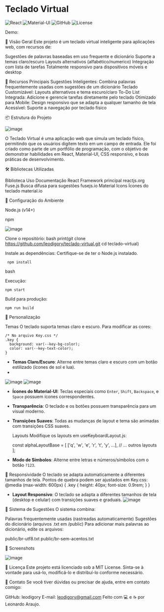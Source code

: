 # Teclado Virtual 

![React](https://img.shields.io/badge/React-18.2.0-61DAFB?style=for-the-badge&logo=react&logoColor=white)
![Material-UI](https://img.shields.io/badge/Material--UI-5.15.0-0081CB?style=for-the-badge&logo=mui&logoColor=white)
![GitHub](https://img.shields.io/badge/GitHub-Repository-181717?style=for-the-badge&logo=github&logoColor=white)
![License](https://img.shields.io/badge/License-MIT-green?style=for-the-badge)

  Demo:

📌 Visão Geral
Este projeto é um teclado virtual inteligente para aplicações web, com recursos de:

  Sugestões de palavras baseadas em uso frequente e dicionário
  Suporte a temas claro/escuro
  Layouts alternativos (alfabético/numerico)
  Integração com lista de tarefas
  Totalmente responsivo para dispositivos móveis e desktop

🚀 Recursos Principais
  Sugestões Inteligentes: Combina palavras frequentemente usadas com sugestões de um dicionário
  Teclado Customizável: Layouts alternativos e tema escuro/claro
  To-Do List Integrada: Adicione e gerencie tarefas diretamente pelo teclado
  Otimizado para Mobile: Design responsivo que se adapta a qualquer tamanho de tela
  Acessível: Suporte a navegação por teclado físico

📦 Estrutura do Projeto

![image](https://github.com/user-attachments/assets/3f9c3324-1b68-4906-9e4a-2aff2bc4dd78)

O Teclado Virtual é uma aplicação web que simula um teclado físico, permitindo que os usuários digitem texto em um campo de entrada. Ele foi criado como parte de um portfólio de programação, com o objetivo de demonstrar habilidades em React, Material-UI, CSS responsivo, e boas práticas de desenvolvimento.

🛠️ Bibliotecas Utilizadas

Biblioteca	Uso	Documentação
  React	Framework principal	reactjs.org
  Fuse.js	Busca difusa para sugestões	fusejs.io
  Material Icons	Ícones do teclado	material.io
  
🔧 Configuração do Ambiente

  Node.js (v14+)
  
  npm
  

![image](https://github.com/user-attachments/assets/0aae0319-df5f-4952-84a0-1d263df723b4)


Clone o repositório:
        bash
       print(git clone https://github.com/leodigory/teclado-virtual.git
       cd teclado-virtual)

   Instale as dependências: Certifique-se de ter o Node.js instalado.
   
     npm install
   
  bash

Execução:

    npm start

Build para produção:

    npm run build

🎨 Personalização

Temas
O teclado suporta temas claro e escuro. Para modificar as cores:

    /* No arquivo Key.css */
    .key {
      background: var(--key-bg-color);
      color: var(--key-text-color);
    }

  - **Temas Claro/Escuro**: Alterne entre temas claro e escuro com um botão estilizado (ícones de sol e lua).
  - 
  ![image](https://github.com/user-attachments/assets/cedaae25-98da-49a6-808f-76e57c0aa903)  ![image](https://github.com/user-attachments/assets/8a6128de-e8eb-4c10-87c3-e1fdab7f8339)


- **Ícones do Material-UI**: Teclas especiais como `Enter`, `Shift`, `Backspace`, e `Space` possuem ícones correspondentes.
- **Transparência**: O teclado e os botões possuem transparência para um visual moderno.
- **Transições Suaves**: Todas as mudanças de layout e tema são animadas com transições CSS suaves.


  Layouts
Modifique os layouts em useKeyboardLayout.js:

  const alphaLayoutBase = [
  ['q', 'w', 'e', 'r', 't', 'y', ...],
  // ... outros layouts
  ];

 - **Modo de Símbolos**: Alterne entre letras e números/símbolos com o botão `?123`.

  📱 Responsividade
O teclado se adapta automaticamente a diferentes tamanhos de tela. Pontos de quebra podem ser ajustados em Key.css:
    @media (max-width: 600px) {
      .key {
        height: 40px;
        font-size: 0.9rem;
      }
    }

- **Layout Responsivo**: O teclado se adapta a diferentes tamanhos de tela (desktop e celular) com transições suaves e graduais.
![image](https://github.com/user-attachments/assets/9d2017ad-e3e6-4c32-8087-9f5a672bfde2)

🧠 Sistema de Sugestões
O sistema combina:

  Palavras frequentemente usadas (rastreadas automaticamente)
  Sugestões do dicionário (arquivos .txt em /public)
  Para adicionar mais palavras ao dicionário, edite os arquivos:
  
  public/br-utf8.txt
  public/br-sem-acentos.txt


  📸 Screenshots

  ![image](https://github.com/user-attachments/assets/01b4f1d6-c1c8-4774-9371-3cab01353949)

📜 Licença
Este projeto está licenciado sob a MIT License. Sinta-se à vontade para usá-lo, modificá-lo e distribuí-lo conforme necessário.


📧 Contato
Se você tiver dúvidas ou precisar de ajuda, entre em contato comigo:

GitHub: leodigory
E-mail: leodigory@gmail.com
Feito com 💻 e ☕ por Leonardo Araujo.

